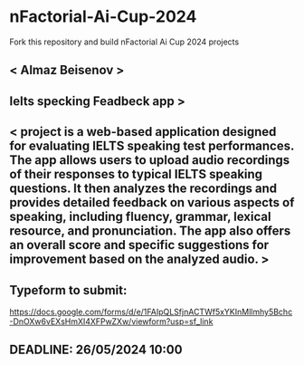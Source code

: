 # nFactorial-Ai-Cup-2024
Fork this repository and build nFactorial Ai Cup 2024 projects 

## < Almaz Beisenov >

## Ielts specking Feadbeck app >

## < project is a web-based application designed for evaluating IELTS speaking test performances. The app allows users to upload audio recordings of their responses to typical IELTS speaking questions. It then analyzes the recordings and provides detailed feedback on various aspects of speaking, including fluency, grammar, lexical resource, and pronunciation. The app also offers an overall score and specific suggestions for improvement based on the analyzed audio. >


## Typeform to submit:
https://docs.google.com/forms/d/e/1FAIpQLSfjnACTWf5xYKInMllmhy5Bchc-DnOXw6vEXsHmXI4XFPwZXw/viewform?usp=sf_link

## DEADLINE: 26/05/2024 10:00
